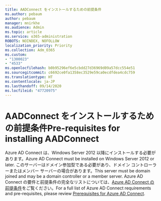 ```yaml
---
title: AADConnect をインストールするための前提条件
ms.author: pebaum
author: pebaum
manager: mnirkhe
ms.audience: Admin
ms.topic: article
ms.service: o365-administration
ROBOTS: NOINDEX, NOFOLLOW
localization_priority: Priority
ms.collection: Adm_O365
ms.custom:
- "1300023"
- "4533"
ms.openlocfilehash: b0b95296ef6e5cbdd27d36969d09a57dcc554e51
ms.sourcegitcommit: c6692ce0fa1358ec3529e59ca0ecdfdea4cdc759
ms.translationtype: HT
ms.contentlocale: ja-JP
ms.lasthandoff: 09/14/2020
ms.locfileid: "47720975"
---
```

# <a name="pre-requisites-for-installing-aadconnect"></a><span data-ttu-id="43610-102">AADConnect をインストールするための前提条件</span><span class="sxs-lookup"><span data-stu-id="43610-102">Pre-requisites for installing AADConnect</span></span>

<span data-ttu-id="43610-103">Azure AD Connect は、Windows Server 2012 以降にインストールする必要があります。</span><span class="sxs-lookup"><span data-stu-id="43610-103">Azure AD Connect must be installed on Windows Server 2012 or later.</span></span> <span data-ttu-id="43610-104">このサーバーはドメイン参加型である必要があり、ドメイン コントローラーまたはメンバー サーバーの場合があります。</span><span class="sxs-lookup"><span data-stu-id="43610-104">This server must be domain joined and may be a domain controller or a member server.</span></span>  <span data-ttu-id="43610-105">Azure AD Connect の要件と前提条件の完全なリストについては、[Azure AD Connect の前提条件](https://docs.microsoft.com/azure/active-directory/hybrid/how-to-connect-install-prerequisites)をご覧ください。</span><span class="sxs-lookup"><span data-stu-id="43610-105">For a full list of Azure AD Connect requirements and pre-requisites, please review [Prerequisites for Azure AD Connect](https://docs.microsoft.com/azure/active-directory/hybrid/how-to-connect-install-prerequisites).</span></span>

